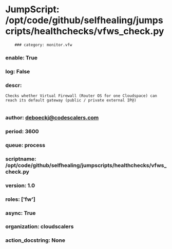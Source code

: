 
# JumpScript: /opt/code/github/selfhealing/jumpscripts/healthchecks/vfws_check.py
        ### category: monitor.vfw
### enable: True
### log: False
### descr: 
```
Checks whether Virtual Firewall (Router OS for one Cloudspace) can reach its default gateway (public / private external IP@)


```
### author: deboeckj@codescalers.com
### period: 3600
### queue: process
### scriptname: /opt/code/github/selfhealing/jumpscripts/healthchecks/vfws_check.py
### version: 1.0
### roles: ['fw']
### async: True
### organization: cloudscalers
### action_docstring: None
